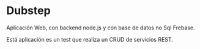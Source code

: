 # Dubstep
Aplicación Web, con backend node.js y con base de datos no Sql Frebase.

Está aplicación es un test que realiza un CRUD de servicios REST.
